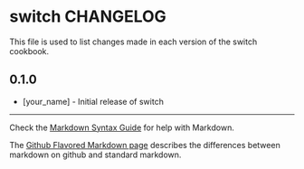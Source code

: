 # switch CHANGELOG

This file is used to list changes made in each version of the switch cookbook.

## 0.1.0
- [your_name] - Initial release of switch

- - -
Check the [Markdown Syntax Guide](http://daringfireball.net/projects/markdown/syntax) for help with Markdown.

The [Github Flavored Markdown page](http://github.github.com/github-flavored-markdown/) describes the differences between markdown on github and standard markdown.
